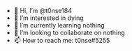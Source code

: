 - 👋 Hi, I’m @t0nse184
- 👀 I’m interested in dying
- 🌱 I’m currently learning nothing
- 💞️ I’m looking to collaborate on nothing
- 📫 How to reach me: t0nse#5255

<!---
t0nse184/t0nse184 is a ✨ special ✨ repository because its `README.md` (this file) appears on your GitHub profile.
You can click the Preview link to take a look at your changes.
--->
